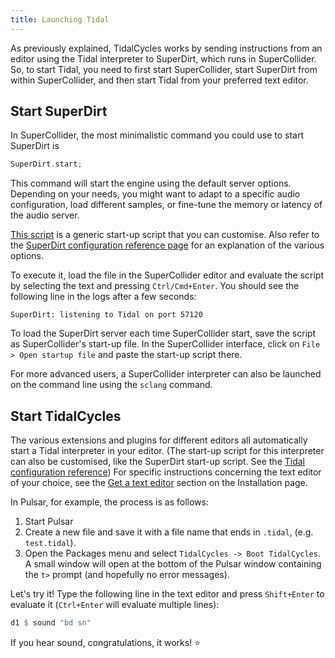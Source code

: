 ```yaml
---
title: Launching Tidal
---
```


As previously explained, TidalCycles works by sending instructions from an editor using the Tidal interpreter to SuperDirt, which runs in SuperCollider.
So, to start Tidal, you need to first start SuperCollider, start SuperDirt from within SuperCollider, and then start Tidal from your preferred text editor.

## Start SuperDirt

In SuperCollider, the most minimalistic command you could use to start SuperDirt is

```c
SuperDirt.start;
```

This command will start the engine using the default server options.
Depending on your needs, you might want to adapt to a specific audio configuration, load different samples, or fine-tune the memory or latency of the audio server. 

[This script](https://github.com/musikinformatik/SuperDirt/blob/develop/superdirt_startup.scd?plain=1) is a generic start-up script that you can customise.
Also refer to the [SuperDirt configuration reference page](/reference/config/superdirt) for an explanation of the various options.

To execute it, load the file in the SuperCollider editor and evaluate the script by selecting the text and pressing `Ctrl/Cmd+Enter`.
You should see the following line in the logs after a few seconds:

```
SuperDirt: listening to Tidal on port 57120
```

To load the SuperDirt server each time SuperCollider start, save the script as SuperCollider's start-up file.
In the SuperCollider interface, click on `File > Open startup file` and paste the start-up script there.

For more advanced users, a SuperCollider interpreter can also be launched on the command line using the `sclang` command.

## Start TidalCycles

The various extensions and plugins for different editors all automatically start a Tidal interpreter in your editor.
(The start-up script for this interpreter can also be customised, like the SuperDirt start-up script. See the [Tidal configuration reference](/reference/config/tidal))
For specific instructions concerning the text editor of your choice, see the [Get a text editor](/getting-started/installation#get-a-text-editor) section on the Installation page.

In Pulsar, for example, the process is as follows:

1. Start Pulsar
2. Create a new file and save it with a file name that ends in `.tidal`, (e.g. `test.tidal`).
3. Open the Packages menu and select `TidalCycles -> Boot TidalCycles`. A small window will open at the bottom of the Pulsar window containing the `t>` prompt (and hopefully no error messages).

Let's try it! Type the following line in the text editor and press `Shift+Enter` to evaluate it (`Ctrl+Enter` will evaluate multiple lines):

```haskell
d1 $ sound "bd sn"
```

If you hear sound, congratulations, it works! ⭐
